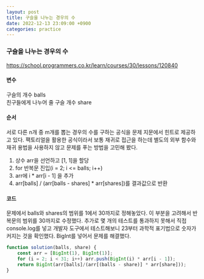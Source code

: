 ```yaml
---
layout: post
title: 구슬을 나누는 경우의 수
date: 2022-12-13 23:09:00 +0900
categories: practice
---
```

### 구슬을 나누는 경우의 수    
https://school.programmers.co.kr/learn/courses/30/lessons/120840    
    
#### 변수    
구슬의 개수 balls    
친구들에게 나누어 줄 구슬 개수 share    
    
#### 순서    
서로 다른 n개 중 m개를 뽑는 경우의 수를 구하는 공식을 문제 지문에서 힌트로 제공하고 있다. 팩토리얼을 활용한 공식이라서 보통 재귀로 접근을 하는데 별도의 외부 함수와 재귀 용법을 사용하지 않고 문제를 푸는 방법을 고민해 봤다.    
1. 상수 arr을 선언하고 [1, 1]을 할당    
2. for 반복문 진입(i = 2; i <= balls; i++)    
3. arr에 i * arr[i - 1] 을 추가    
4. arr[balls] / (arr[balls - shares] * arr[shares])를 결과값으로 반환
    
#### 코드    
문제에서 balls와 shares의 범위를 1에서 30까지로 정해놓았다. 이 부분을 고려해서 반복문의 범위를 30까지로 수정했다. 추가로 몇 개의 테스트를 통과하지 못해서 직접 console.log를 넣고 개발자 도구에서 테스트해보니 23부터 과학적 표기법으로 숫자가 커지는 것을 확인했다. BigInt를 넣어서 문제를 해결했다.
```JavaScript
function solution(balls, share) {
    const arr = [BigInt(1), BigInt(1)];
    for (i = 2; i < 31; i++) arr.push(BigInt(i) * arr[i - 1]);
    return BigInt(arr[balls]/(arr[(balls - share)] * arr[share]));
}
```